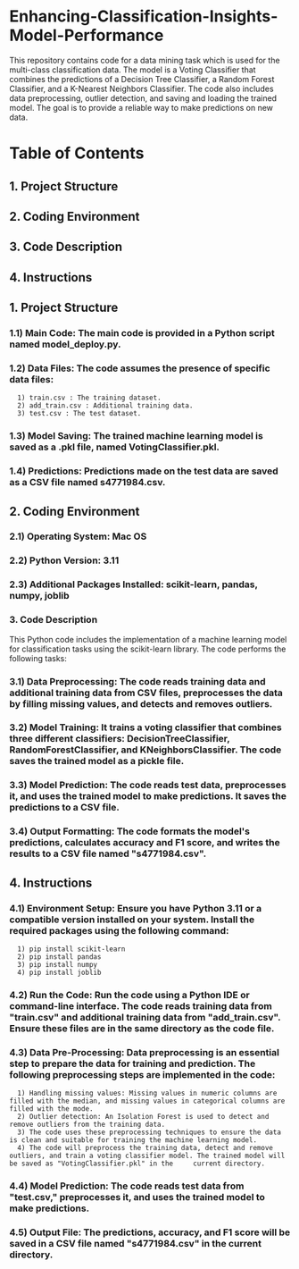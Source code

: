 # Enhancing-Classification-Insights-Model-Performance
This repository contains code for a data mining task which is used for the multi-class classification data. The model is a Voting Classifier that combines the predictions of a Decision Tree Classifier, a Random Forest Classifier, and a K-Nearest Neighbors Classifier. The code also includes data preprocessing, outlier detection, and saving and loading the trained model. The goal is to provide a reliable way to make predictions on new data.

# Table of Contents
## 1. Project Structure
## 2. Coding Environment
## 3. Code Description
## 4. Instructions

## 1. Project Structure
### 1.1) Main Code: The main code is provided in a Python script named model_deploy.py.
### 1.2) Data Files: The code assumes the presence of specific data files:
      1) train.csv : The training dataset.
      2) add_train.csv : Additional training data.
      3) test.csv : The test dataset.
### 1.3) Model Saving: The trained machine learning model is saved as a .pkl file, named VotingClassifier.pkl.
### 1.4) Predictions: Predictions made on the test data are saved as a CSV file named s4771984.csv.

## 2. Coding Environment
### 2.1) Operating System: Mac OS
### 2.2) Python Version: 3.11
### 2.3) Additional Packages Installed: scikit-learn, pandas, numpy, joblib

### 3. Code Description
This Python code includes the implementation of a machine learning model for classification tasks using the scikit-learn library. The code performs the following tasks:
### 3.1) Data Preprocessing: The code reads training data and additional training data from CSV files, preprocesses the data by filling missing values, and detects and removes outliers.
### 3.2) Model Training: It trains a voting classifier that combines three different classifiers: DecisionTreeClassifier, RandomForestClassifier, and KNeighborsClassifier. The code saves the trained model as a pickle file.
### 3.3) Model Prediction: The code reads test data, preprocesses it, and uses the trained model to make predictions. It saves the predictions to a CSV file.
### 3.4) Output Formatting: The code formats the model's predictions, calculates accuracy and F1 score, and writes the results to a CSV file named "s4771984.csv".

## 4. Instructions
### 4.1) Environment Setup: Ensure you have Python 3.11 or a compatible version installed on your system. Install the required packages using the following command:
      1) pip install scikit-learn
      2) pip install pandas
      3) pip install numpy
      4) pip install joblib
### 4.2) Run the Code: Run the code using a Python IDE or command-line interface. The code reads training data from "train.csv" and additional training data from "add_train.csv". Ensure these files are in the same directory as the code file.
### 4.3) Data Pre-Processing: Data preprocessing is an essential step to prepare the data for training and prediction. The following preprocessing steps are implemented in the code:
      1) Handling missing values: Missing values in numeric columns are filled with the median, and missing values in categorical columns are filled with the mode.
      2) Outlier detection: An Isolation Forest is used to detect and remove outliers from the training data.
      3) The code uses these preprocessing techniques to ensure the data is clean and suitable for training the machine learning model.
      4) The code will preprocess the training data, detect and remove outliers, and train a voting classifier model. The trained model will be saved as "VotingClassifier.pkl" in the     current directory.
### 4.4) Model Prediction: The code reads test data from "test.csv," preprocesses it, and uses the trained model to make predictions.
### 4.5) Output File: The predictions, accuracy, and F1 score will be saved in a CSV file named "s4771984.csv" in the current directory.
